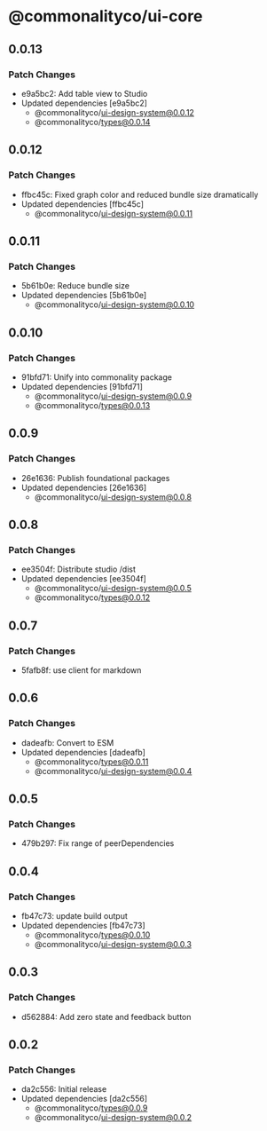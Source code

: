 # @commonalityco/ui-core

## 0.0.13

### Patch Changes

- e9a5bc2: Add table view to Studio
- Updated dependencies [e9a5bc2]
  - @commonalityco/ui-design-system@0.0.12
  - @commonalityco/types@0.0.14

## 0.0.12

### Patch Changes

- ffbc45c: Fixed graph color and reduced bundle size dramatically
- Updated dependencies [ffbc45c]
  - @commonalityco/ui-design-system@0.0.11

## 0.0.11

### Patch Changes

- 5b61b0e: Reduce bundle size
- Updated dependencies [5b61b0e]
  - @commonalityco/ui-design-system@0.0.10

## 0.0.10

### Patch Changes

- 91bfd71: Unify into commonality package
- Updated dependencies [91bfd71]
  - @commonalityco/ui-design-system@0.0.9
  - @commonalityco/types@0.0.13

## 0.0.9

### Patch Changes

- 26e1636: Publish foundational packages
- Updated dependencies [26e1636]
  - @commonalityco/ui-design-system@0.0.8

## 0.0.8

### Patch Changes

- ee3504f: Distribute studio /dist
- Updated dependencies [ee3504f]
  - @commonalityco/ui-design-system@0.0.5
  - @commonalityco/types@0.0.12

## 0.0.7

### Patch Changes

- 5fafb8f: use client for markdown

## 0.0.6

### Patch Changes

- dadeafb: Convert to ESM
- Updated dependencies [dadeafb]
  - @commonalityco/types@0.0.11
  - @commonalityco/ui-design-system@0.0.4

## 0.0.5

### Patch Changes

- 479b297: Fix range of peerDependencies

## 0.0.4

### Patch Changes

- fb47c73: update build output
- Updated dependencies [fb47c73]
  - @commonalityco/types@0.0.10
  - @commonalityco/ui-design-system@0.0.3

## 0.0.3

### Patch Changes

- d562884: Add zero state and feedback button

## 0.0.2

### Patch Changes

- da2c556: Initial release
- Updated dependencies [da2c556]
  - @commonalityco/types@0.0.9
  - @commonalityco/ui-design-system@0.0.2
